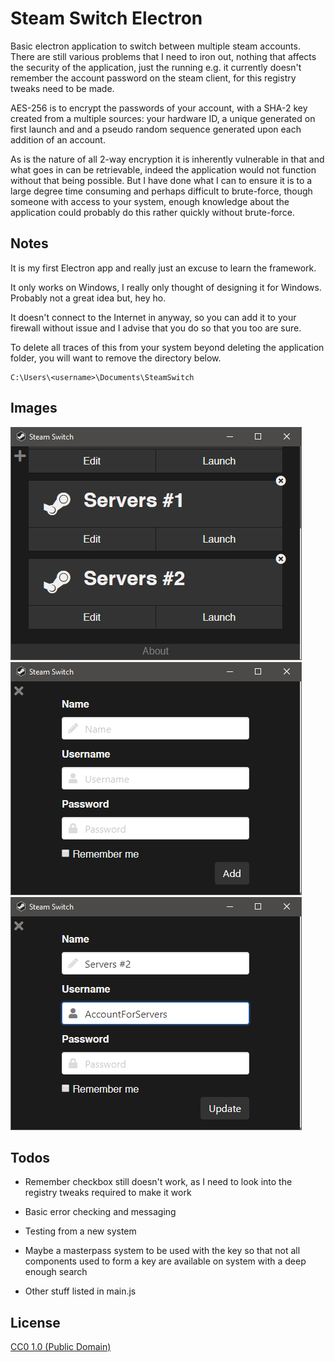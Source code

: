 # Steam Switch Electron

Basic electron application to switch between multiple steam accounts. There are still various problems that I need to iron out, nothing that affects the security of the application, just the running e.g. it currently doesn't remember the account password on the steam client, for this registry tweaks need to be made. 

AES-256 is to encrypt the passwords of your account, with a SHA-2 key created from a multiple sources: your hardware ID, a unique generated on first launch and and a pseudo random sequence generated upon each addition of an account.

As is the nature of all 2-way encryption it is inherently vulnerable in that and what goes in can be retrievable, indeed the application would not function without that being possible. But I have done what I can to ensure it is to a large degree time consuming and perhaps difficult to brute-force, though someone with access to your system, enough knowledge about the application could probably do this rather quickly without brute-force.

## Notes

It is my first Electron app and really just an excuse to learn the framework. 

It only works on Windows, I really only thought of designing it for Windows. Probably not a great idea but, hey ho.

It doesn't connect to the Internet in anyway, so you can add it to your firewall without issue and I advise that you do so that you too are sure. 

To delete all traces of this from your system beyond  deleting the application folder, you will want to remove the directory below.

	C:\Users\<username>\Documents\SteamSwitch

## Images
![Main App Screen](/images/MainScreen.png)
![Add Account Screen](/images/AddScreen.png)
![Edit Account Screen](/images/EditScreen.png)

## Todos
 - Remember checkbox still doesn't work, as I need to look into the registry tweaks required to make it work

 - Basic error checking and messaging

 - Testing from a new system

 - Maybe a masterpass system to be used with the key so that not all components used to form a key are available on system with a deep enough search

 - Other stuff listed in main.js

## License

[CC0 1.0 (Public Domain)](LICENSE.md)
